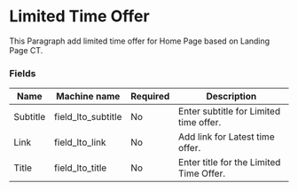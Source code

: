 # Limited Time Offer

This Paragraph add limited time offer for Home Page based on Landing Page CT.

### Fields

| Name  | Machine name | Required | Description |
| ------------- | ------------- | ------------- | ------------- |
| Subtitle | field_lto_subtitle | No | Enter subtitle for Limited time offer. |
| Link | field_lto_link | No | Add link for Latest time offer. |
| Title | field_lto_title | No | Enter title for the Limited Time Offer. |
